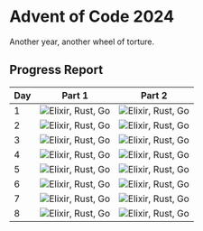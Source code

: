 # Advent of Code 2024

Another year, another wheel of torture.

## Progress Report

| Day | Part 1                                                             | Part 2                                                             |
| --- | ------------------------------------------------------------------ | ------------------------------------------------------------------ |
| 1   | ![Elixir, Rust, Go](https://skillicons.dev/icons?i=elixir,rust,go) | ![Elixir, Rust, Go](https://skillicons.dev/icons?i=elixir,rust,go) |
| 2   | ![Elixir, Rust, Go](https://skillicons.dev/icons?i=elixir,rust,go) | ![Elixir, Rust, Go](https://skillicons.dev/icons?i=elixir,rust,go) |
| 3   | ![Elixir, Rust, Go](https://skillicons.dev/icons?i=elixir,rust,go) | ![Elixir, Rust, Go](https://skillicons.dev/icons?i=elixir,rust,go) |
| 4   | ![Elixir, Rust, Go](https://skillicons.dev/icons?i=elixir,rust,go) | ![Elixir, Rust, Go](https://skillicons.dev/icons?i=elixir,rust,go) |
| 5   | ![Elixir, Rust, Go](https://skillicons.dev/icons?i=elixir,rust,go) | ![Elixir, Rust, Go](https://skillicons.dev/icons?i=elixir,rust,go) |
| 6   | ![Elixir, Rust, Go](https://skillicons.dev/icons?i=elixir,rust,go) | ![Elixir, Rust, Go](https://skillicons.dev/icons?i=elixir,rust,go) |
| 7   | ![Elixir, Rust, Go](https://skillicons.dev/icons?i=elixir,rust,go) | ![Elixir, Rust, Go](https://skillicons.dev/icons?i=elixir,rust,go) |
| 8   | ![Elixir, Rust, Go](https://skillicons.dev/icons?i=elixir,rust,go) | ![Elixir, Rust, Go](https://skillicons.dev/icons?i=elixir,rust,go) |
